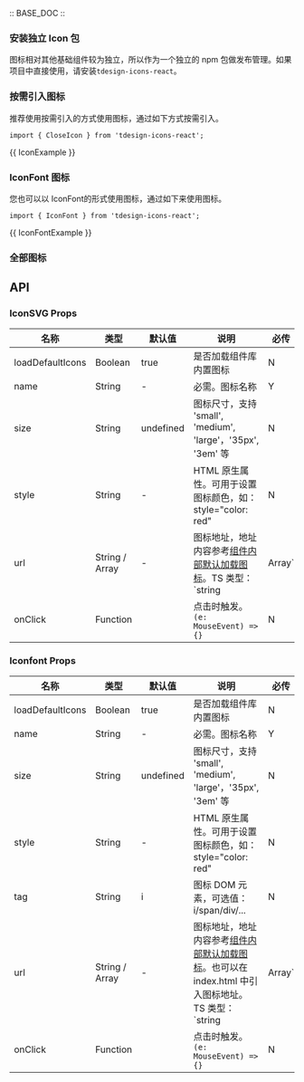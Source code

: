 :: BASE_DOC ::

### 安装独立 Icon 包

图标相对其他基础组件较为独立，所以作为一个独立的 npm 包做发布管理。如果项目中直接使用，请安装`tdesign-icons-react`。

### 按需引入图标

推荐使用按需引入的方式使用图标，通过如下方式按需引入。

`import { CloseIcon } from 'tdesign-icons-react';`

{{ IconExample }}

### IconFont 图标

您也可以以 IconFont的形式使用图标，通过如下来使用图标。

`import { IconFont } from 'tdesign-icons-react';`

{{ IconFontExample }}

### 全部图标

<td-icons-view />

## API
### IconSVG Props

名称 | 类型 | 默认值 | 说明 | 必传
-- | -- | -- | -- | --
loadDefaultIcons | Boolean | true | 是否加载组件库内置图标 | N
name | String | - | 必需。图标名称 | Y
size | String | undefined | 图标尺寸，支持 'small', 'medium', 'large'，'35px', '3em' 等 | N
style | String | - | HTML 原生属性。可用于设置图标颜色，如：style="color: red" | N
url | String / Array | - | 图标地址，地址内容参考[组件内部默认加载图标](https://tdesign.gtimg.com/icon/web/index.js)。TS 类型：`string | Array<string>` | N
onClick | Function |  | 点击时触发。`(e: MouseEvent) => {}` | N

### Iconfont Props

名称 | 类型 | 默认值 | 说明 | 必传
-- | -- | -- | -- | --
loadDefaultIcons | Boolean | true | 是否加载组件库内置图标 | N
name | String | - | 必需。图标名称 | Y
size | String | undefined | 图标尺寸，支持 'small', 'medium', 'large'，'35px', '3em' 等 | N
style | String | - | HTML 原生属性。可用于设置图标颜色，如：style="color: red" | N
tag | String | i | 图标 DOM 元素，可选值：i/span/div/... | N
url | String / Array | - | 图标地址，地址内容参考[组件内部默认加载图标](https://tdesign.gtimg.com/icon/web/index.css)。也可以在 index.html 中引入图标地址。TS 类型：`string | Array<string>` | N
onClick | Function |  | 点击时触发。`(e: MouseEvent) => {}` | N
